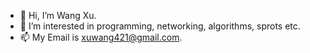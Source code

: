 - 👋 Hi, I’m Wang Xu.
- 👀 I’m interested in programming, networking, algorithms, sprots etc.
- 📫 My Email is xuwang421@gmail.com.

<!---
leo421/leo421 is a ✨ special ✨ repository because its `README.md` (this file) appears on your GitHub profile.
You can click the Preview link to take a look at your changes.
--->
